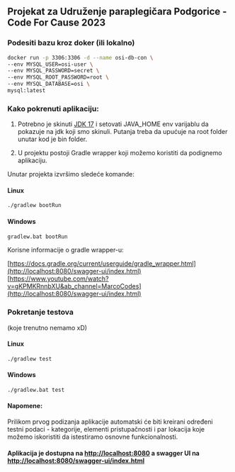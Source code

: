 ## Projekat za Udruženje paraplegičara Podgorice - Code For Cause 2023
### Podesiti bazu kroz doker (ili lokalno)
```bash
docker run -p 3306:3306 -d --name osi-db-con \
--env MYSQL_USER=osi-user \
--env MYSQL_PASSWORD=secret \
--env MYSQL_ROOT_PASSWORD=root \
--env MYSQL_DATABASE=osi \
mysql:latest
```    
### Kako pokrenuti aplikaciju:
1. Potrebno je skinuti [JDK 17](https://adoptium.net/en-GB/temurin/releases/?version=17)  i setovati JAVA_HOME env varijablu
da pokazuje na jdk koji smo skinuli. Putanja treba da upućuje na root folder unutar kod je bin folder.
   
2. U projektu postoji Gradle wrapper koji možemo koristiti da podignemo aplikaciju.

Unutar projekta izvršimo sledeće komande:

#### Linux
```bash
./gradlew bootRun
```

#### Windows
```bash
gradlew.bat bootRun
```

Korisne informacije o gradle wrapper-u:   

[https://docs.gradle.org/current/userguide/gradle_wrapper.html](http://localhost:8080/swagger-ui/index.html)    
[https://www.youtube.com/watch?v=gKPMKRnnbXU&ab_channel=MarcoCodes](http://localhost:8080/swagger-ui/index.html)

### Pokretanje testova 
(koje trenutno nemamo xD)
#### Linux
```bash
./gradlew test
```

#### Windows
```bash
./gradlew.bat test
```

#### Napomene:
Prilikom prvog podizanja aplikacije automatski će biti kreirani određeni testni podaci - kategorije, elementi pristupačnosti i par lokacija koje možemo iskoristiti da istestiramo osnovne funkcionalnosti. 

#### Aplikacija je dostupna na [http://localhost:8080](http://localhost:8080) a swagger UI na [http://localhost:8080/swagger-ui/index.html](http://localhost:8080/swagger-ui/index.html)